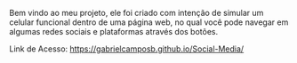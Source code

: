 Bem vindo ao meu projeto, ele foi criado com intenção de simular um celular funcional dentro de uma página web, no qual você pode navegar em algumas redes sociais e plataformas através dos botões.

Link de Acesso: https://gabrielcamposb.github.io/Social-Media/
